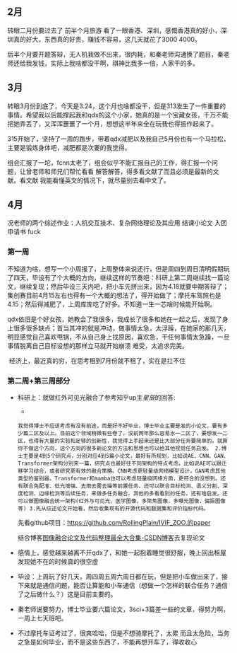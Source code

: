 ## 2月

转眼二月份要过去了
前半个月旅游 看了一眼香港、深圳，感慨香港真的好小，深圳真的好大，东西真的好贵，赚钱不容易，这几天就花了3000 4000。

后半个月要开题答辩，无人机我做不出来，很内耗，和秦老师沟通换了题目，秦老师还给我发钱，实际上我啥都没干啊，祺神比我多一倍，人家干的多。

## 3月

转眼3月份到底了，今天是3.24，这个月也啥都没干，但是313发生了一件重要的事情。希望我以后能撑起我和qdx的这个小家，她真的是一个宝藏女孩，千万不能把她弄丢了，又浑浑噩噩了一个月，想想这半年来全在玩我也得振作起来了。

315开始了，坚持了一周的跑步，带着qdx减肥以及我自己5月份也有一个马拉松，主要是锻炼身体吧，减肥都是次要的我觉得。

组会汇报了一坨，fcnn太老了，组会似乎不能汇报自己的工作，得汇报一个问题，让曾老师和师兄们帮忙看看 解答解答，得多看文献了而且必须是最新的文献。看文献 我能看懂英文的情况下，就尽量别去看中文了。

## 4月

况老师的两个综述作业：人机交互技术、复杂网络理论及其应用 结课小论文
入团申请书 fuck

### 第一周

​	不知道为啥，想写一个小周报了，上周整体来说还行，但是周四到周日清明假期玩了四天，毕设有了个大概的方向，继续这样的节奏吧：科研上第二周继续找一篇论文，继续复现；然后毕设三天内吧，把小车先拼出来，因为4.18就要中期答辩了；集创赛目前4月15左右也得有一个大概的想法了，得开始做了；摩托车驾照也是4.15；然后得减肥了，上周库库吃了好多。不知道一生一芯啥时候能开始啊。

​	qdx依旧是个好女孩，她教会了我很多，我成长了很多和她在一起之后，发现了身上很多很多缺点；首当其冲的就是冲动，做事情太急，太浮躁，在她家的那几天，明显感觉自己喜欢甩锅，不从自己身上找原因，喜欢急，干任何事情太急躁，一旦事情脱离自己目标设想的那样立马就开始崩溃 难受，太追求完美。

​	经济上，最近真的穷，在思考租到7月份就不租了，实在是扛不住

### 第二周+第三周部分

- 科研上：就做红外可见光融合了参考知乎up主*星辰*的回答:

  - 

  ```
  我觉得博士不应该考虑有没有前途，而是好不好毕业，博士毕业主要是发的小论文，要有多少篇二区及以上。目前这个领域稍微有些卷了，没前两年那么容易水一二区了，要想发一二区，也得有大量的实验和足够的创新性，我觉得上手起来还是比大部分任务要简单的。就算你不做这个方向，这个方向的很多新论文的方法和思想也可以给其他视觉任务启发。 2.博士主要是4到5个研究点，分别对应4到5篇小论文，最好有所规划，比如说AE、CNN、GAN、Transformer架构分别来一篇，研究点也最好往不同架构的特点考虑。比如说AE可以跟迁移学习结合，或者研究更有效的融合策略。CNN考虑更轻量级网络模型设计。GAN考虑其他类型的鉴别器。Transformer和mamba也可以考虑轻量级网络方面，更符合的没想到。还有联合免配准、低光增强、去雨去雾去噪等前置任务，还可以联合目标检测、语义分割、深度检测、边缘检测等后续任务，来做多任务融合。其他的多看看别的任务，还有啥启发。还可以做图像融合统一架构(红外与可见光，医学图像，多聚焦图像，多曝光图像，偏振图像等) 3.先从综述论文开始看，然后收集现有的开源代码和数据集和评价指标代码。
  ```

  先看github项目：https://github.com/RollingPlain/IVIF_ZOO.的paper

  结合博客[图像融合论文及代码整理最全大合集-CSDN博客](https://blog.csdn.net/fovever_/article/details/124650534)去复现论文

- 感情上，感觉越来越离不开qdx了，和她一起抱着睡觉很舒服，晚上回出租屋发现她不在的时候真的很空虚

- 毕设：上周玩了好几天，周四周五周六周日都在玩，但是把小车做出来了，接下来就是通信问题，能否让算能和小车通信（想做一个怎样的联合任务？通信了之后做什么？）这是目前主要的。

- 秦老师说要努力，博士毕业要六篇论文，3sci+3篇差一些的文章，得努力啊，一周上七天班吧。

- 不过摩托车证考过了，很爽哈哈，但是不想骑摩托了，太累 而且太危险，当务之急是如何毕业，而不是这些东西了，不能再想开车了，得收收心

